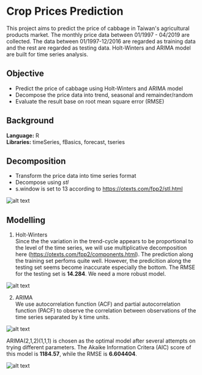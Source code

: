 # Crop Prices Prediction

This project aims to predict the price of cabbage in Taiwan's agricultural products market. The monthly price data between 01/1997 - 04/2019 are collected. The data between 01/1997-12/2016 are regarded as training data and the rest are regarded as testing data. Holt-Winters and ARIMA model are built for time series analysis.

## Objective
- Predict the price of cabbage using Holt-Winters and ARIMA model
- Decompose the price data into trend, seasonal and remainder/random
- Evaluate the result base on root mean square error (RMSE)

## Background

**Language:** R  
**Libraries:** timeSeries, fBasics, forecast, tseries

## Decomposition
- Transform the price data into time series format
- Decompose using *stl*
- s.window is set to 13 according to https://otexts.com/fpp2/stl.html

![alt text](https://github.com/auweiting/Crop_prices_prediction/blob/master/stl_decomposition.png "Decomposition by stl")


## Modelling

1. Holt-Winters  
Since the the variation in the trend-cycle appears to be proportional to the level of the time series, we will use multiplicative decomposition here (https://otexts.com/fpp2/components.html).
The prediction along the training set perfoms quite well. However, the predicition along the testing set seems become inaccurate especially the bottom.
The RMSE for the testing set is **14.284**. We need a more robust model.

![alt text](https://github.com/auweiting/Crop_prices_prediction/blob/master/HW.png "Holt-Winters Prediction (multiplicative)")


2. ARIMA  
We use autocorrelation function (ACF) and partial autocorrelation function (PACF) to observe the correlation between observations of the time series separated by k time units.

![alt text](https://github.com/auweiting/Crop_prices_prediction/blob/master/acf_pacf.png "ACF & PACF")

ARIMA(2,1,2)(1,1,1) is chosen as the optimal model after several attempts on trying different parameters. The Akaike Information Critera (AIC) score of this model is **1184.57**, while the RMSE is **6.604404**.


![alt text](https://github.com/auweiting/Crop_prices_prediction/blob/master/arima.png "ARIMA")

